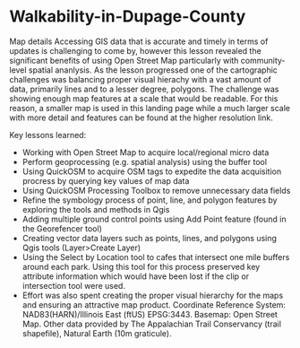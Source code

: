 # Walkability-in-Dupage-County
 Map details
Accessing GIS data that is accurate and timely in terms of updates is challenging to come by, however this lesson revealed the significant benefits of using Open Street Map particularly with community-level spatial ananlysis. As the lesson progressed one of the cartographic challenges was balancing proper visual hierachy with a vast amount of data, primarily lines and to a lesser degree, polygons. The challenge was showing enough map features at a scale that would be readable. For this reason, a smaller map is used in this landing page while a much larger scale with more detail and features can be found at the higher resolution link.

Key lessons learned:
<ul>
  <li>Working with Open Street Map to acquire local/regional micro data</li>
<li>Perform geoprocessing (e.g. spatial analysis) using the buffer tool</li>
<li>Using QuickOSM to acquire OSM tags to expedite the data acquisition procress by querying key values of map data</li>
<li>Using QuickOSM Processing Toolbox to remove unnecessary data fields</li>
<li>Refine the symbology process of point, line, and polygon features by exploring the tools and methods in Qgis</li>
<li>Adding multiple ground control points using Add Point feature (found in the Georefencer tool)</li>
<li>Creating vector data layers such as points, lines, and polygons using Qgis tools (Layer>Create Layer)
<li>Using the Select by Location tool to cafes that intersect one mile buffers around each park. Using this tool for this process preserved key attribute information which would have been lost if the clip or intersection tool were used.</li>
<li>Effort was also spent creating the proper visual hierarchy for the maps and ensuring an attractive map product. Coordinate Reference System: NAD83(HARN)/Illinois East (ftUS) EPSG:3443. Basemap: Open Street Map. Other data provided by The Appalachian Trail Conservancy (trail shapefile), Natural Earth (10m graticule).</li>
 </ul>

